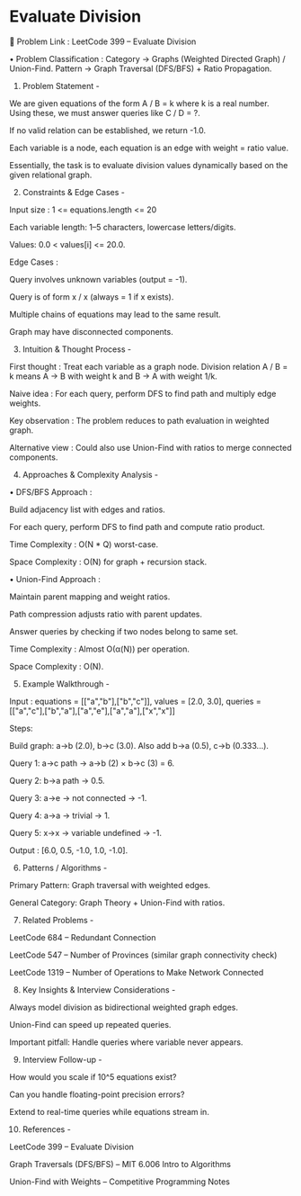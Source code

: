 # Evaluate Division

🔗 Problem Link : LeetCode 399 – Evaluate Division

• Problem Classification :
Category → Graphs (Weighted Directed Graph) / Union-Find.
Pattern → Graph Traversal (DFS/BFS) + Ratio Propagation.

1. Problem Statement -

We are given equations of the form A / B = k where k is a real number. Using these, we must answer queries like C / D = ?.

If no valid relation can be established, we return -1.0.

Each variable is a node, each equation is an edge with weight = ratio value.

Essentially, the task is to evaluate division values dynamically based on the given relational graph.

2. Constraints & Edge Cases -

Input size : 1 <= equations.length <= 20

Each variable length: 1–5 characters, lowercase letters/digits.

Values: 0.0 < values[i] <= 20.0.

Edge Cases :

Query involves unknown variables (output = -1).

Query is of form x / x (always = 1 if x exists).

Multiple chains of equations may lead to the same result.

Graph may have disconnected components.

3. Intuition & Thought Process -

First thought : Treat each variable as a graph node. Division relation A / B = k means A → B with weight k and B → A with weight 1/k.

Naive idea : For each query, perform DFS to find path and multiply edge weights.

Key observation : The problem reduces to path evaluation in weighted graph.

Alternative view : Could also use Union-Find with ratios to merge connected components.

4. Approaches & Complexity Analysis -

• DFS/BFS Approach :

Build adjacency list with edges and ratios.

For each query, perform DFS to find path and compute ratio product.

Time Complexity : O(N * Q) worst-case.

Space Complexity : O(N) for graph + recursion stack.

• Union-Find Approach :

Maintain parent mapping and weight ratios.

Path compression adjusts ratio with parent updates.

Answer queries by checking if two nodes belong to same set.

Time Complexity : Almost O(α(N)) per operation.

Space Complexity : O(N).

5. Example Walkthrough -

Input :
equations = [["a","b"],["b","c"]], values = [2.0, 3.0], queries = [["a","c"],["b","a"],["a","e"],["a","a"],["x","x"]]

Steps:

Build graph: a→b (2.0), b→c (3.0). Also add b→a (0.5), c→b (0.333...).

Query 1: a→c path → a→b (2) × b→c (3) = 6.

Query 2: b→a path → 0.5.

Query 3: a→e → not connected → -1.

Query 4: a→a → trivial → 1.

Query 5: x→x → variable undefined → -1.

Output : [6.0, 0.5, -1.0, 1.0, -1.0].

6. Patterns / Algorithms -

Primary Pattern: Graph traversal with weighted edges.

General Category: Graph Theory + Union-Find with ratios.

7. Related Problems -

LeetCode 684 – Redundant Connection

LeetCode 547 – Number of Provinces (similar graph connectivity check)

LeetCode 1319 – Number of Operations to Make Network Connected

8. Key Insights & Interview Considerations -

Always model division as bidirectional weighted graph edges.

Union-Find can speed up repeated queries.

Important pitfall: Handle queries where variable never appears.

9. Interview Follow-up -

How would you scale if 10^5 equations exist?

Can you handle floating-point precision errors?

Extend to real-time queries while equations stream in.

10. References -

LeetCode 399 – Evaluate Division

Graph Traversals (DFS/BFS) – MIT 6.006 Intro to Algorithms

Union-Find with Weights – Competitive Programming Notes